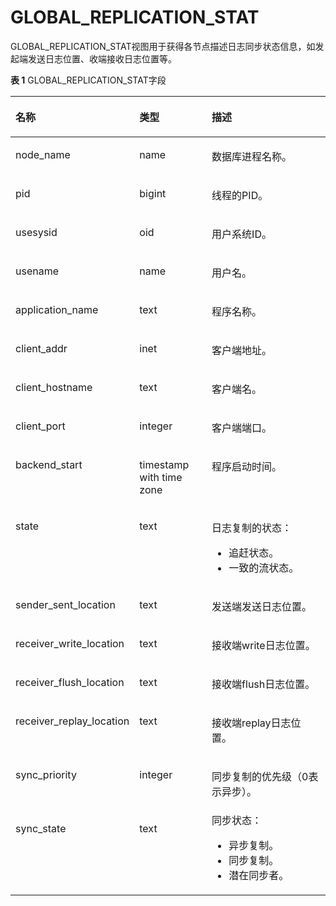 # GLOBAL\_REPLICATION\_STAT<a name="ZH-CN_TOPIC_0245374813"></a>

GLOBAL\_REPLICATION\_STAT视图用于获得各节点描述日志同步状态信息，如发起端发送日志位置、收端接收日志位置等。

**表 1**  GLOBAL\_REPLICATION\_STAT字段

<a name="zh-cn_topic_0237122709_table15385930114214"></a>
<table><thead align="left"><tr id="zh-cn_topic_0237122709_row25301030174219"><th class="cellrowborder" valign="top" width="25.319999999999997%" id="mcps1.2.4.1.1"><p id="zh-cn_topic_0237122709_p553053054218"><a name="zh-cn_topic_0237122709_p553053054218"></a><a name="zh-cn_topic_0237122709_p553053054218"></a><strong id="zh-cn_topic_0237122709_b7531203016428"><a name="zh-cn_topic_0237122709_b7531203016428"></a><a name="zh-cn_topic_0237122709_b7531203016428"></a>名称</strong></p>
</th>
<th class="cellrowborder" valign="top" width="25.14%" id="mcps1.2.4.1.2"><p id="zh-cn_topic_0237122709_p125311230164211"><a name="zh-cn_topic_0237122709_p125311230164211"></a><a name="zh-cn_topic_0237122709_p125311230164211"></a><strong id="zh-cn_topic_0237122709_b1531830114220"><a name="zh-cn_topic_0237122709_b1531830114220"></a><a name="zh-cn_topic_0237122709_b1531830114220"></a>类型</strong></p>
</th>
<th class="cellrowborder" valign="top" width="49.54%" id="mcps1.2.4.1.3"><p id="zh-cn_topic_0237122709_p16531630164216"><a name="zh-cn_topic_0237122709_p16531630164216"></a><a name="zh-cn_topic_0237122709_p16531630164216"></a><strong id="zh-cn_topic_0237122709_b8531153044210"><a name="zh-cn_topic_0237122709_b8531153044210"></a><a name="zh-cn_topic_0237122709_b8531153044210"></a>描述</strong></p>
</th>
</tr>
</thead>
<tbody><tr id="zh-cn_topic_0237122709_row1853133014429"><td class="cellrowborder" valign="top" width="25.319999999999997%" headers="mcps1.2.4.1.1 "><p id="zh-cn_topic_0237122709_p5531103017425"><a name="zh-cn_topic_0237122709_p5531103017425"></a><a name="zh-cn_topic_0237122709_p5531103017425"></a>node_name</p>
</td>
<td class="cellrowborder" valign="top" width="25.14%" headers="mcps1.2.4.1.2 "><p id="zh-cn_topic_0237122709_p05317309428"><a name="zh-cn_topic_0237122709_p05317309428"></a><a name="zh-cn_topic_0237122709_p05317309428"></a>name</p>
</td>
<td class="cellrowborder" valign="top" width="49.54%" headers="mcps1.2.4.1.3 "><p id="zh-cn_topic_0237122709_p16531193064211"><a name="zh-cn_topic_0237122709_p16531193064211"></a><a name="zh-cn_topic_0237122709_p16531193064211"></a>数据库进程名称。</p>
</td>
</tr>
<tr id="zh-cn_topic_0237122709_row125319302421"><td class="cellrowborder" valign="top" width="25.319999999999997%" headers="mcps1.2.4.1.1 "><p id="zh-cn_topic_0237122709_p65327304427"><a name="zh-cn_topic_0237122709_p65327304427"></a><a name="zh-cn_topic_0237122709_p65327304427"></a>pid</p>
</td>
<td class="cellrowborder" valign="top" width="25.14%" headers="mcps1.2.4.1.2 "><p id="zh-cn_topic_0237122709_p19532103020426"><a name="zh-cn_topic_0237122709_p19532103020426"></a><a name="zh-cn_topic_0237122709_p19532103020426"></a>bigint</p>
</td>
<td class="cellrowborder" valign="top" width="49.54%" headers="mcps1.2.4.1.3 "><p id="zh-cn_topic_0237122709_p1532123014214"><a name="zh-cn_topic_0237122709_p1532123014214"></a><a name="zh-cn_topic_0237122709_p1532123014214"></a>线程的PID。</p>
</td>
</tr>
<tr id="zh-cn_topic_0237122709_row95324304424"><td class="cellrowborder" valign="top" width="25.319999999999997%" headers="mcps1.2.4.1.1 "><p id="zh-cn_topic_0237122709_p155323301428"><a name="zh-cn_topic_0237122709_p155323301428"></a><a name="zh-cn_topic_0237122709_p155323301428"></a>usesysid</p>
</td>
<td class="cellrowborder" valign="top" width="25.14%" headers="mcps1.2.4.1.2 "><p id="zh-cn_topic_0237122709_p95325307424"><a name="zh-cn_topic_0237122709_p95325307424"></a><a name="zh-cn_topic_0237122709_p95325307424"></a>oid</p>
</td>
<td class="cellrowborder" valign="top" width="49.54%" headers="mcps1.2.4.1.3 "><p id="zh-cn_topic_0237122709_p135328304425"><a name="zh-cn_topic_0237122709_p135328304425"></a><a name="zh-cn_topic_0237122709_p135328304425"></a>用户系统ID。</p>
</td>
</tr>
<tr id="zh-cn_topic_0237122709_row7532330144214"><td class="cellrowborder" valign="top" width="25.319999999999997%" headers="mcps1.2.4.1.1 "><p id="zh-cn_topic_0237122709_p15321730164216"><a name="zh-cn_topic_0237122709_p15321730164216"></a><a name="zh-cn_topic_0237122709_p15321730164216"></a>usename</p>
</td>
<td class="cellrowborder" valign="top" width="25.14%" headers="mcps1.2.4.1.2 "><p id="zh-cn_topic_0237122709_p853211308426"><a name="zh-cn_topic_0237122709_p853211308426"></a><a name="zh-cn_topic_0237122709_p853211308426"></a>name</p>
</td>
<td class="cellrowborder" valign="top" width="49.54%" headers="mcps1.2.4.1.3 "><p id="zh-cn_topic_0237122709_p453223012422"><a name="zh-cn_topic_0237122709_p453223012422"></a><a name="zh-cn_topic_0237122709_p453223012422"></a>用户名。</p>
</td>
</tr>
<tr id="zh-cn_topic_0237122709_row953333024211"><td class="cellrowborder" valign="top" width="25.319999999999997%" headers="mcps1.2.4.1.1 "><p id="zh-cn_topic_0237122709_p1253303014212"><a name="zh-cn_topic_0237122709_p1253303014212"></a><a name="zh-cn_topic_0237122709_p1253303014212"></a>application_name</p>
</td>
<td class="cellrowborder" valign="top" width="25.14%" headers="mcps1.2.4.1.2 "><p id="zh-cn_topic_0237122709_p1353303064215"><a name="zh-cn_topic_0237122709_p1353303064215"></a><a name="zh-cn_topic_0237122709_p1353303064215"></a>text</p>
</td>
<td class="cellrowborder" valign="top" width="49.54%" headers="mcps1.2.4.1.3 "><p id="zh-cn_topic_0237122709_p125334305429"><a name="zh-cn_topic_0237122709_p125334305429"></a><a name="zh-cn_topic_0237122709_p125334305429"></a>程序名称。</p>
</td>
</tr>
<tr id="zh-cn_topic_0237122709_row155339307427"><td class="cellrowborder" valign="top" width="25.319999999999997%" headers="mcps1.2.4.1.1 "><p id="zh-cn_topic_0237122709_p155331730174219"><a name="zh-cn_topic_0237122709_p155331730174219"></a><a name="zh-cn_topic_0237122709_p155331730174219"></a>client_addr</p>
</td>
<td class="cellrowborder" valign="top" width="25.14%" headers="mcps1.2.4.1.2 "><p id="zh-cn_topic_0237122709_p1853383094215"><a name="zh-cn_topic_0237122709_p1853383094215"></a><a name="zh-cn_topic_0237122709_p1853383094215"></a>inet</p>
</td>
<td class="cellrowborder" valign="top" width="49.54%" headers="mcps1.2.4.1.3 "><p id="zh-cn_topic_0237122709_p253333011424"><a name="zh-cn_topic_0237122709_p253333011424"></a><a name="zh-cn_topic_0237122709_p253333011424"></a>客户端地址。</p>
</td>
</tr>
<tr id="zh-cn_topic_0237122709_row15533730144215"><td class="cellrowborder" valign="top" width="25.319999999999997%" headers="mcps1.2.4.1.1 "><p id="zh-cn_topic_0237122709_p14534133094210"><a name="zh-cn_topic_0237122709_p14534133094210"></a><a name="zh-cn_topic_0237122709_p14534133094210"></a>client_hostname</p>
</td>
<td class="cellrowborder" valign="top" width="25.14%" headers="mcps1.2.4.1.2 "><p id="zh-cn_topic_0237122709_p1653473074219"><a name="zh-cn_topic_0237122709_p1653473074219"></a><a name="zh-cn_topic_0237122709_p1653473074219"></a>text</p>
</td>
<td class="cellrowborder" valign="top" width="49.54%" headers="mcps1.2.4.1.3 "><p id="zh-cn_topic_0237122709_p1353417309428"><a name="zh-cn_topic_0237122709_p1353417309428"></a><a name="zh-cn_topic_0237122709_p1353417309428"></a>客户端名。</p>
</td>
</tr>
<tr id="zh-cn_topic_0237122709_row553414307424"><td class="cellrowborder" valign="top" width="25.319999999999997%" headers="mcps1.2.4.1.1 "><p id="zh-cn_topic_0237122709_p13534153011424"><a name="zh-cn_topic_0237122709_p13534153011424"></a><a name="zh-cn_topic_0237122709_p13534153011424"></a>client_port</p>
</td>
<td class="cellrowborder" valign="top" width="25.14%" headers="mcps1.2.4.1.2 "><p id="zh-cn_topic_0237122709_p135341230144220"><a name="zh-cn_topic_0237122709_p135341230144220"></a><a name="zh-cn_topic_0237122709_p135341230144220"></a>integer</p>
</td>
<td class="cellrowborder" valign="top" width="49.54%" headers="mcps1.2.4.1.3 "><p id="zh-cn_topic_0237122709_p1535113017428"><a name="zh-cn_topic_0237122709_p1535113017428"></a><a name="zh-cn_topic_0237122709_p1535113017428"></a>客户端端口。</p>
</td>
</tr>
<tr id="zh-cn_topic_0237122709_row5535113064217"><td class="cellrowborder" valign="top" width="25.319999999999997%" headers="mcps1.2.4.1.1 "><p id="zh-cn_topic_0237122709_p653573015425"><a name="zh-cn_topic_0237122709_p653573015425"></a><a name="zh-cn_topic_0237122709_p653573015425"></a>backend_start</p>
</td>
<td class="cellrowborder" valign="top" width="25.14%" headers="mcps1.2.4.1.2 "><p id="zh-cn_topic_0237122709_p1653514304429"><a name="zh-cn_topic_0237122709_p1653514304429"></a><a name="zh-cn_topic_0237122709_p1653514304429"></a>timestamp with time zone</p>
</td>
<td class="cellrowborder" valign="top" width="49.54%" headers="mcps1.2.4.1.3 "><p id="zh-cn_topic_0237122709_p85351230104217"><a name="zh-cn_topic_0237122709_p85351230104217"></a><a name="zh-cn_topic_0237122709_p85351230104217"></a>程序启动时间。</p>
</td>
</tr>
<tr id="zh-cn_topic_0237122709_row115351830104215"><td class="cellrowborder" valign="top" width="25.319999999999997%" headers="mcps1.2.4.1.1 "><p id="zh-cn_topic_0237122709_p7535530184217"><a name="zh-cn_topic_0237122709_p7535530184217"></a><a name="zh-cn_topic_0237122709_p7535530184217"></a>state</p>
</td>
<td class="cellrowborder" valign="top" width="25.14%" headers="mcps1.2.4.1.2 "><p id="zh-cn_topic_0237122709_p2535183018426"><a name="zh-cn_topic_0237122709_p2535183018426"></a><a name="zh-cn_topic_0237122709_p2535183018426"></a>text</p>
</td>
    <td class="cellrowborder" valign="top" width="49.54%" headers="mcps1.2.4.1.3 "><p id="zh-cn_topic_0237122709_p1535123034210"><a name="zh-cn_topic_0237122709_p1535123034210"></a><a name="zh-cn_topic_0237122709_p1535123034210"></a>日志复制的状态：<ul><li>追赶状态。</li><li>一致的流状态。</li></ul></p>
</td>
</tr>
<tr id="zh-cn_topic_0237122709_row16536153094213"><td class="cellrowborder" valign="top" width="25.319999999999997%" headers="mcps1.2.4.1.1 "><p id="zh-cn_topic_0237122709_p153612309429"><a name="zh-cn_topic_0237122709_p153612309429"></a><a name="zh-cn_topic_0237122709_p153612309429"></a>sender_sent_location</p>
</td>
<td class="cellrowborder" valign="top" width="25.14%" headers="mcps1.2.4.1.2 "><p id="zh-cn_topic_0237122709_p1536143014218"><a name="zh-cn_topic_0237122709_p1536143014218"></a><a name="zh-cn_topic_0237122709_p1536143014218"></a>text</p>
</td>
<td class="cellrowborder" valign="top" width="49.54%" headers="mcps1.2.4.1.3 "><p id="zh-cn_topic_0237122709_p353663015427"><a name="zh-cn_topic_0237122709_p353663015427"></a><a name="zh-cn_topic_0237122709_p353663015427"></a>发送端发送日志位置。</p>
</td>
</tr>
<tr id="zh-cn_topic_0237122709_row115363306428"><td class="cellrowborder" valign="top" width="25.319999999999997%" headers="mcps1.2.4.1.1 "><p id="zh-cn_topic_0237122709_p12536143084212"><a name="zh-cn_topic_0237122709_p12536143084212"></a><a name="zh-cn_topic_0237122709_p12536143084212"></a>receiver_write_location</p>
</td>
<td class="cellrowborder" valign="top" width="25.14%" headers="mcps1.2.4.1.2 "><p id="zh-cn_topic_0237122709_p1853623010424"><a name="zh-cn_topic_0237122709_p1853623010424"></a><a name="zh-cn_topic_0237122709_p1853623010424"></a>text</p>
</td>
<td class="cellrowborder" valign="top" width="49.54%" headers="mcps1.2.4.1.3 "><p id="zh-cn_topic_0237122709_p4536530134215"><a name="zh-cn_topic_0237122709_p4536530134215"></a><a name="zh-cn_topic_0237122709_p4536530134215"></a>接收端write日志位置。</p>
</td>
</tr>
<tr id="zh-cn_topic_0237122709_row175361030204217"><td class="cellrowborder" valign="top" width="25.319999999999997%" headers="mcps1.2.4.1.1 "><p id="zh-cn_topic_0237122709_p155361830154214"><a name="zh-cn_topic_0237122709_p155361830154214"></a><a name="zh-cn_topic_0237122709_p155361830154214"></a>receiver_flush_location</p>
</td>
<td class="cellrowborder" valign="top" width="25.14%" headers="mcps1.2.4.1.2 "><p id="zh-cn_topic_0237122709_p1553693064214"><a name="zh-cn_topic_0237122709_p1553693064214"></a><a name="zh-cn_topic_0237122709_p1553693064214"></a>text</p>
</td>
<td class="cellrowborder" valign="top" width="49.54%" headers="mcps1.2.4.1.3 "><p id="zh-cn_topic_0237122709_p145374303424"><a name="zh-cn_topic_0237122709_p145374303424"></a><a name="zh-cn_topic_0237122709_p145374303424"></a>接收端flush日志位置。</p>
</td>
</tr>
<tr id="zh-cn_topic_0237122709_row11537153034217"><td class="cellrowborder" valign="top" width="25.319999999999997%" headers="mcps1.2.4.1.1 "><p id="zh-cn_topic_0237122709_p135371130134218"><a name="zh-cn_topic_0237122709_p135371130134218"></a><a name="zh-cn_topic_0237122709_p135371130134218"></a>receiver_replay_location</p>
</td>
<td class="cellrowborder" valign="top" width="25.14%" headers="mcps1.2.4.1.2 "><p id="zh-cn_topic_0237122709_p353733010421"><a name="zh-cn_topic_0237122709_p353733010421"></a><a name="zh-cn_topic_0237122709_p353733010421"></a>text</p>
</td>
<td class="cellrowborder" valign="top" width="49.54%" headers="mcps1.2.4.1.3 "><p id="zh-cn_topic_0237122709_p35371130124215"><a name="zh-cn_topic_0237122709_p35371130124215"></a><a name="zh-cn_topic_0237122709_p35371130124215"></a>接收端replay日志位置。</p>
</td>
</tr>
<tr id="zh-cn_topic_0237122709_row115371301428"><td class="cellrowborder" valign="top" width="25.319999999999997%" headers="mcps1.2.4.1.1 "><p id="zh-cn_topic_0237122709_p14537153024215"><a name="zh-cn_topic_0237122709_p14537153024215"></a><a name="zh-cn_topic_0237122709_p14537153024215"></a>sync_priority</p>
</td>
<td class="cellrowborder" valign="top" width="25.14%" headers="mcps1.2.4.1.2 "><p id="zh-cn_topic_0237122709_p55379301429"><a name="zh-cn_topic_0237122709_p55379301429"></a><a name="zh-cn_topic_0237122709_p55379301429"></a>integer</p>
</td>
<td class="cellrowborder" valign="top" width="49.54%" headers="mcps1.2.4.1.3 "><p id="zh-cn_topic_0237122709_p553719307429"><a name="zh-cn_topic_0237122709_p553719307429"></a><a name="zh-cn_topic_0237122709_p553719307429"></a>同步复制的优先级（0表示异步）。</p>
</td>
</tr>
<tr id="zh-cn_topic_0237122709_row1253723054217"><td class="cellrowborder" valign="top" width="25.319999999999997%" headers="mcps1.2.4.1.1 "><p id="zh-cn_topic_0237122709_p1653733034210"><a name="zh-cn_topic_0237122709_p1653733034210"></a><a name="zh-cn_topic_0237122709_p1653733034210"></a>sync_state</p>
</td>
<td class="cellrowborder" valign="top" width="25.14%" headers="mcps1.2.4.1.2 "><p id="zh-cn_topic_0237122709_p7537130144210"><a name="zh-cn_topic_0237122709_p7537130144210"></a><a name="zh-cn_topic_0237122709_p7537130144210"></a>text</p>
</td>
<td class="cellrowborder" valign="top" width="49.54%" headers="mcps1.2.4.1.3 "><div class="p" id="zh-cn_topic_0237122709_p1923818314818"><a name="zh-cn_topic_0237122709_p1923818314818"></a><a name="zh-cn_topic_0237122709_p1923818314818"></a>同步状态：<a name="zh-cn_topic_0237122709_ul2985161910480"></a><a name="zh-cn_topic_0237122709_ul2985161910480"></a><ul id="zh-cn_topic_0237122709_ul2985161910480"><li>异步复制。</li><li>同步复制。</li><li>潜在同步者。</li></ul>
</div>
</td>
</tr>
</tbody>
</table>


